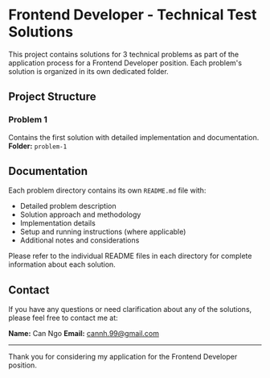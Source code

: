 # Frontend Developer - Technical Test Solutions

This project contains solutions for 3 technical problems as part of the application process for a Frontend Developer position. Each problem's solution is organized in its own dedicated folder.

## Project Structure

### Problem 1

Contains the first solution with detailed implementation and documentation.
**Folder:** `problem-1`

## Documentation

Each problem directory contains its own `README.md` file with:

- Detailed problem description
- Solution approach and methodology
- Implementation details
- Setup and running instructions (where applicable)
- Additional notes and considerations

Please refer to the individual README files in each directory for complete information about each solution.

## Contact

If you have any questions or need clarification about any of the solutions, please feel free to contact me at:

**Name:** Can Ngo
**Email:** cannh.99@gmail.com

---

Thank you for considering my application for the Frontend Developer position.
